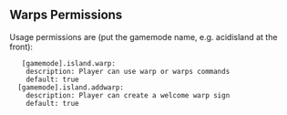 ## Warps Permissions

Usage permissions are (put the gamemode name, e.g. acidisland at the front):

```
   [gamemode].island.warp:
    description: Player can use warp or warps commands
    default: true
  [gamemode].island.addwarp:
    description: Player can create a welcome warp sign
    default: true

```
